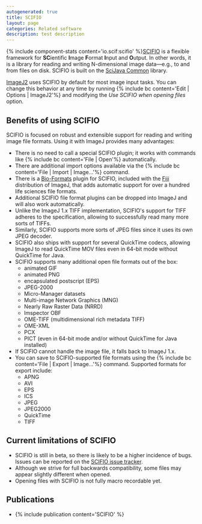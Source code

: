 ```yaml
---
autogenerated: true
title: SCIFIO
layout: page
categories: Related software
description: test description
---
```


{% include component-stats content='io.scif:scifio' %}[SCIFIO](https://scif.io/) is a flexible framework for **SC**ientific **I**mage **F**ormat **I**nput and **O**utput. In other words, it is a library for reading and writing N-dimensional image data—e.g., to and from files on disk. SCIFIO is built on the [SciJava Common](SciJava_Common) library.

[ImageJ2](ImageJ2) uses SCIFIO by default for most image input tasks. You can change this behavior at any time by running {% include bc content='Edit | Options | ImageJ2'%} and modifying the *Use SCIFIO when opening files* option.

Benefits of using SCIFIO
------------------------

SCIFIO is focused on robust and extensible support for reading and writing image file formats. Using it with ImageJ provides many advantages:

-   There is no need to call a special SCIFIO plugin; it works with commands like {% include bc content='File | Open'%} automatically.
-   There are additional import options available via the {% include bc content='File | Import | Image...'%} command.
-   There is a [Bio-Formats](Bio-Formats) plugin for SCIFIO, included with the [Fiji](Fiji) distribution of ImageJ, that adds automatic support for over a hundred life sciences file formats.
-   Additional SCIFIO file format plugins can be dropped into ImageJ and will also work automatically.
-   Unlike the ImageJ 1.x TIFF implementation, SCIFIO's support for TIFF adheres to the specification, allowing to successfully read many more sorts of TIFFs.
-   Similarly, SCIFIO supports more sorts of JPEG files since it uses its own JPEG decoder.
-   SCIFIO also ships with support for several QuickTime codecs, allowing ImageJ to read QuickTime MOV files even in 64-bit mode without QuickTime for Java.
-   SCIFIO supports many additional open file formats out of the box:
    -   animated GIF
    -   animated PNG
    -   encapsulated postscript (EPS)
    -   JPEG-2000
    -   Micro-Manager datasets
    -   Multi-image Network Graphics (MNG)
    -   Nearly Raw Raster Data (NRRD)
    -   Imspector OBF
    -   OME-TIFF (multidimensional rich metadata TIFF)
    -   OME-XML
    -   PCX
    -   PICT (even in 64-bit mode and/or without QuickTime for Java installed)
-   If SCIFIO cannot handle the image file, it falls back to ImageJ 1.x.
-   You can save to SCIFIO-supported file formats using the {% include bc content='File | Export | Image...'%} command. Supported formats for export include:
    -   APNG
    -   AVI
    -   EPS
    -   ICS
    -   JPEG
    -   JPEG2000
    -   QuickTime
    -   TIFF

Current limitations of SCIFIO
-----------------------------

-   SCIFIO is still in beta, so there is likely to be a higher incidence of bugs. Issues can be reported on the [SCIFIO issue tracker](https://github.com/scifio/scifio/issues).
-   Although we strive for full backwards compatibility, some files may appear slightly different when opened.
-   Opening files with SCIFIO is not fully macro recordable yet.

Publications
------------

-   {% include publication content='SCIFIO' %}
